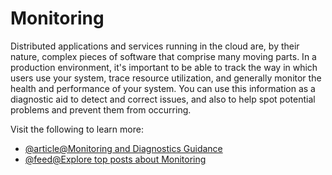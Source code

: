 # Monitoring

Distributed applications and services running in the cloud are, by their nature, complex pieces of software that comprise many moving parts. In a production environment, it's important to be able to track the way in which users use your system, trace resource utilization, and generally monitor the health and performance of your system. You can use this information as a diagnostic aid to detect and correct issues, and also to help spot potential problems and prevent them from occurring.

Visit the following to learn more:

- [@article@Monitoring and Diagnostics Guidance](https://learn.microsoft.com/en-us/azure/architecture/best-practices/monitoring)
- [@feed@Explore top posts about Monitoring](https://app.daily.dev/tags/monitoring?ref=roadmapsh)
